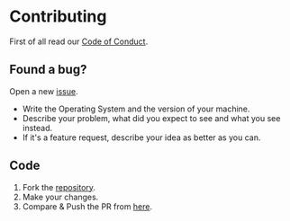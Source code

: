 # Contributing

First of all read our [Code of Conduct](CODE_OF_CONDUCT.md).

## Found a bug?

Open a new [issue](https://github.com/kataras/sheets/issues/new).
 * Write the Operating System and the version of your machine.
 * Describe your problem, what did you expect to see and what you see instead.
 * If it's a feature request, describe your idea as better as you can.

## Code

1. Fork the [repository](https://github.com/kataras/sheets).
2. Make your changes.
3. Compare & Push the PR from [here](https://github.com/kataras/sheets/compare).
